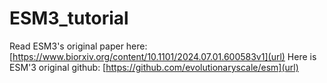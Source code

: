 # ESM3_tutorial

Read ESM3's original paper here: [https://www.biorxiv.org/content/10.1101/2024.07.01.600583v1](url)
Here is ESM'3 original github: [https://github.com/evolutionaryscale/esm](url)

